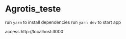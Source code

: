 # Agrotis_teste

run ```yarn``` to install dependencies
run ```yarn dev``` to start app

access http://localhost:3000
